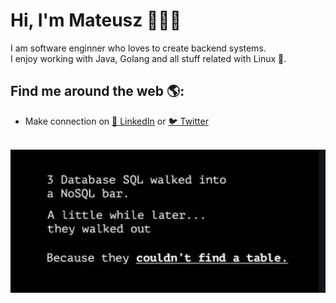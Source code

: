 # Hi, I'm Mateusz 👋👨‍💻

I am software enginner who loves to create backend systems. <br>
I enjoy working with Java, Golang and all stuff related with Linux 🐧.  <br>


## Find me around the web 🌎: 
- Make connection on <a href="https://www.linkedin.com/in/mateusz-g%C4%99borski">💼 LinkedIn</a>  or <a href="https://twitter.com/GeborskiMateusz">🐦 Twitter</a> 

<br>

<img src="https://github.com/geborskimateusz/geborskimateusz/blob/master/joke.png" alt="Yet another tech silly joke">
